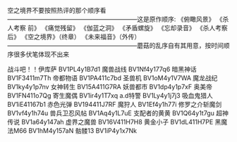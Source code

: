 空之境界不要按照热评的那个顺序看—————————————————————这是原作顺序:
《俯瞰风景》
《杀人考察 前》
《痛觉残留》
《伽蓝之洞》
《矛盾螺旋》
《忘却录音》
《杀人考察 后》
《空之境界》（终章）
《未来福音》（外传）—————————————————————蘑菇的乱序自有其用意，按时间顺序很多伏笔体现不出来​

战斗吧！！伊库萨 BV1PL4y1B7d1
魔兽战线        BV1Nf4y177q6
暗黑神话        BV1F3411m7Th
帝都物语        BV1PA411c7bd
圣兽机          BV1oM4y1V7WA
魔龙战纪        BV1ky4y1p7nv
女神转生        BV15A411G7RA
妖兽都市        BV1dp4y1p7xF
奥美帝          BV1FN411o7Qg
寄生魔偶        BV1ir4y1T7xq
a.d特警         BV1Ly4y1j7j3
吸血鬼猎人       BV1iE41167b1
赤色光弹        BV194411J7RF
魔狩人          BV1Ef4y1h77i
修罗之介斩魔剑   BV1vf4y1h74u
兽兵卫忍风帖     BV1Aq4y1L7uE
支配者的黄黄     BV1Q64y1t7gu
超神传说         BV1a64y147ah
虚界之魔兽       BV16V411H7H8
黄金小子         BV1dL411H7PE
黑魔法M66        BV1hM4y157aN
骷髅13          BV1iP4y1x7Nk